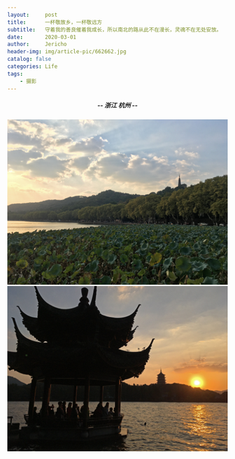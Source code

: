 ```yaml
---
layout:     post
title:      一杯敬故乡，一杯敬远方
subtitle:   守着我的善良催着我成长，所以南北的路从此不在漫长，灵魂不在无处安放。     ——毛不易《消愁》
date:       2020-03-01
author:     Jericho
header-img: img/article-pic/662662.jpg
catalog: false
categories: Life
tags:
    - 摄影
---
```

##### <center>-- 浙江 杭州 --</center>
![](/img/一杯敬故乡，一杯敬远方/IMG_7345.JPG)
![](/img/一杯敬故乡，一杯敬远方/IMG_7362.JPG)